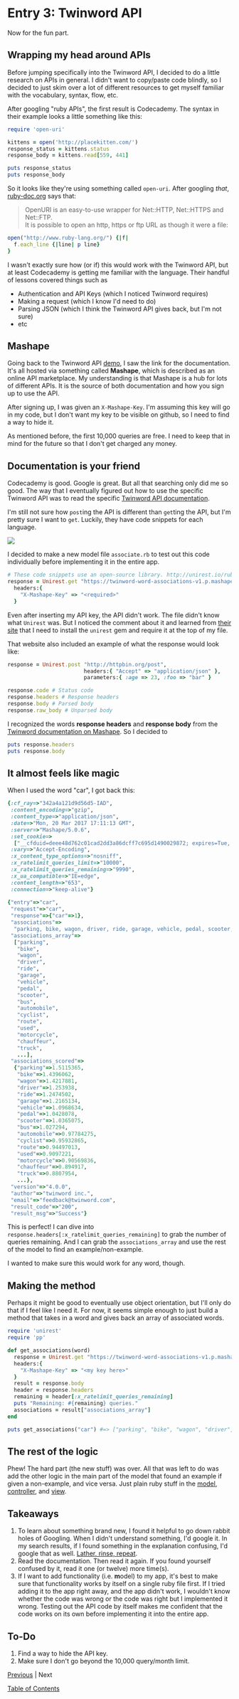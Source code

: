# Entry 3: Twinword API

Now for the fun part.

## Wrapping my head around APIs

Before jumping specifically into the Twinword API, I decided to do a little research on APIs in general.  I didn't want to copy/paste code blindly, so I decided to just skim over a lot of different resources to get myself familiar with the vocabulary, syntax, flow, etc.

After googling "ruby APIs", the first result is Codecademy. The syntax in their example looks a little something like this:

```ruby
require 'open-uri'

kittens = open('http://placekitten.com/')
response_status = kittens.status
response_body = kittens.read[559, 441]

puts response_status
puts response_body
```

So it looks like they're using something called `open-uri`.  After googling *that*, [ruby-doc.org](https://ruby-doc.org/stdlib-2.1.0/libdoc/open-uri/rdoc/OpenURI.html) says that:
>OpenURI is an easy-to-use wrapper for Net::HTTP, Net::HTTPS and Net::FTP.  
>It is possible to open an http, https or ftp URL as though it were a file:

```ruby
open("http://www.ruby-lang.org/") {|f|
  f.each_line {|line| p line}
}
```

I wasn't exactly sure how (or if) this would work with the Twinword API, but at least Codecademy is getting me familiar with the language.  Their handful of lessons covered things such as 
- Authentication and API Keys (which I noticed Twinword requires)
- Making a request (which I know I'd need to do)
- Parsing JSON (which I think the Twinword API gives back, but I'm not sure)
- etc

## Mashape

Going back to the Twinword API [demo](https://www.twinword.com/api/word-associations.php), I saw the link for the documentation.  It's all hosted via something called **Mashape**, which is described as an online API marketplace.  My understanding is that Mashape is a hub for lots of different APIs. It is the source of both documentation and how you sign up to use the API.  

After signing up, I was given an `X-Mashape-Key`.  I'm assuming this key will go in my code, but I don't want my key to be visible on github, so I need to find a way to hide it.

As mentioned before, the first 10,000 queries are free.  I need to keep that in mind for the future so that I don't get charged any money.

## Documentation is your friend

Codecademy is good. Google is great. But all that searching only did me so good. The way that I eventually figured out how to use the specific Twinword API was to read the specific [Twinword API documentation](https://market.mashape.com/twinword/word-associations#word-associations-get).

I'm still not sure how `post`ing the API is different than `get`ting the API, but I'm pretty sure I want to `get`.  Luckily, they have code snippets for each language.

<img src="../images/03-documentation-languages" />

I decided to make a new model file `associate.rb` to test out this code individually before implementing it in the entire app.

```ruby
# These code snippets use an open-source library. http://unirest.io/ruby
response = Unirest.get "https://twinword-word-associations-v1.p.mashape.com/associations/?entry=sound",
  headers:{
    "X-Mashape-Key" => "<required>"
  }
```

Even after inserting my API key, the API didn't work. The file didn't know what `Unirest` was. But I noticed the comment about it and learned from [their site](http://unirest.io/ruby) that I need to install the `unirest` gem and require it at the top of my file.

That website also included an example of what the response would look like:

```ruby
response = Unirest.post "http://httpbin.org/post", 
                        headers:{ "Accept" => "application/json" }, 
                        parameters:{ :age => 23, :foo => "bar" }

response.code # Status code
response.headers # Response headers
response.body # Parsed body
response.raw_body # Unparsed body
```

I recognized the words **response headers** and **response body** from the [Twinword documentation on Mashape](https://market.mashape.com/twinword/word-associations#word-associations-get).  So I decided to

```ruby
puts response.headers
puts response.body
```

## It almost feels like magic

When I used the word "car", I got back this:

```ruby
{:cf_ray=>"342a4a121d9d56d5-IAD",
 :content_encoding=>"gzip",
 :content_type=>"application/json",
 :date=>"Mon, 20 Mar 2017 17:11:13 GMT",
 :server=>"Mashape/5.0.6",
 :set_cookie=>
  ["__cfduid=deee48d762c01cad2dd3a86dcff7c695d1490029872; expires=Tue, 20-Mar-18 17:11:12 GMT; path=/; domain=.twinword.com; HttpOnly"],
 :vary=>"Accept-Encoding",
 :x_content_type_options=>"nosniff",
 :x_ratelimit_queries_limit=>"10000",
 :x_ratelimit_queries_remaining=>"9990",
 :x_ua_compatible=>"IE=edge",
 :content_length=>"653",
 :connection=>"keep-alive"}
 
{"entry"=>"car",
 "request"=>"car",
 "response"=>{"car"=>1},
 "associations"=>
  "parking, bike, wagon, driver, ride, garage, vehicle, pedal, scooter, bus, automobile, cyclist, route, used, motorcycle, chauffeur, truck, traffic, drive, motorist, transporter, taxi, driveway, trucker, road, limousine, bicycle, surrey, motorcade, jalopy",
 "associations_array"=>
  ["parking",
   "bike",
   "wagon",
   "driver",
   "ride",
   "garage",
   "vehicle",
   "pedal",
   "scooter",
   "bus",
   "automobile",
   "cyclist",
   "route",
   "used",
   "motorcycle",
   "chauffeur",
   "truck",
   ...],
 "associations_scored"=>
  {"parking"=>1.5115365,
   "bike"=>1.4396062,
   "wagon"=>1.4217881,
   "driver"=>1.253938,
   "ride"=>1.2474502,
   "garage"=>1.2165134,
   "vehicle"=>1.0968634,
   "pedal"=>1.0428078,
   "scooter"=>1.0365075,
   "bus"=>1.027294,
   "automobile"=>0.97784275,
   "cyclist"=>0.95932865,
   "route"=>0.94497013,
   "used"=>0.9097221,
   "motorcycle"=>0.90569836,
   "chauffeur"=>0.894917,
   "truck"=>0.8807954,
   ...},
 "version"=>"4.0.0",
 "author"=>"twinword inc.",
 "email"=>"feedback@twinword.com",
 "result_code"=>"200",
 "result_msg"=>"Success"}
```

This is perfect! I can dive into `response.headers[:x_ratelimit_queries_remaining]` to grab the number of queries remaining.  And I can grab the `associations_array` and use the rest of the model to find an example/non-example.

I wanted to make sure this would work for any word, though.

## Making the method

Perhaps it might be good to eventually use object orientation, but I'll only do that if I feel like I need it.  For now, it seems simple enough to just build a method that takes in a word and gives back an array of associated words.  

```ruby
require 'unirest'
require 'pp'

def get_associations(word)
  response = Unirest.get "https://twinword-word-associations-v1.p.mashape.com/associations/?entry=#{word}",
  headers:{
    "X-Mashape-Key" => "<my key here>"
  }
  result = response.body
  header = response.headers
  remaining = header[:x_ratelimit_queries_remaining]
  puts "Remaining: #{remaining} queries."
  associations = result["associations_array"]
end

puts get_associations("car") #=> ["parking", "bike", "wagon", "driver", "ride", "garage", "vehicle", "pedal", "scooter", etc...
```

## The rest of the logic

Phew!  The hard part (the new stuff) was over.  All that was left to do was add the other logic in the main part of the model that found an example if given a non-example, and vice versa.  Just plain ruby stuff in the [model](https://github.com/brianmueller/green-glass-door/blob/3e49748d6b058fbaa19bb8a034fc4daca754158a/models/model.rb), [controller](https://github.com/brianmueller/green-glass-door/blob/3e49748d6b058fbaa19bb8a034fc4daca754158a/application_controller.rb), and [view](https://github.com/brianmueller/green-glass-door/blob/3e49748d6b058fbaa19bb8a034fc4daca754158a/views/stage1.erb).

## Takeaways

1. To learn about something brand new, I found it helpful to go down rabbit holes of Googling.  When I didn't understand something, I'd google it.  In my search results, if I found something in the explanation confusing, I'd google that as well.  [Lather, rinse, repeat](https://en.wikipedia.org/wiki/Lather,_rinse,_repeat).
2. Read the documentation. Then read it again. If you found yourself confused by it, read it one (or twelve) more time(s).
3. If I want to add functionality (i.e. **m**odel) to my app, it's best to make sure that functionality works by itself on a single ruby file first. If I tried adding it to the app right away, and the app didn't work, I wouldn't know whether the code was wrong or the code was right but I implemented it wrong. Testing out the API code by itself makes me confident that the code works on its own before implementing it into the entire app.


## To-Do
1. Find a way to hide the API key.
2. Make sure I don't go beyond the 10,000 query/month limit.

[Previous](entry02-mvp.md)  |  Next

[Table of Contents](../README.md)
